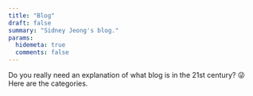 ```yaml
---
title: "Blog"
draft: false
summary: "Sidney Jeong's blog."
params:
  hidemeta: true
  comments: false
---
```

Do you really need an explanation of what blog is in the 21st century? &#128540; Here are the categories.
